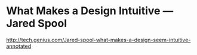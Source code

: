 # What Makes a Design Intuitive — Jared Spool

http://tech.genius.com/Jared-spool-what-makes-a-design-seem-intuitive-annotated